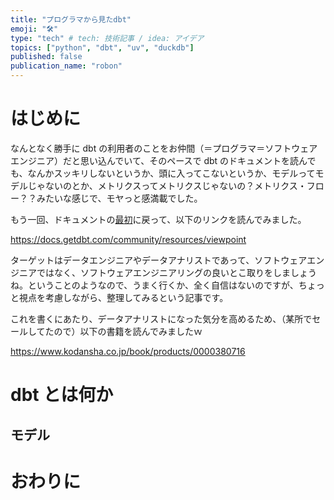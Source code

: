 ```yaml
---
title: "プログラマから見たdbt"
emoji: "🛠"
type: "tech" # tech: 技術記事 / idea: アイデア
topics: ["python", "dbt", "uv", "duckdb"]
published: false
publication_name: "robon"
---
```


# はじめに
なんとなく勝手に dbt の利用者のことをお仲間（＝プログラマ＝ソフトウェアエンジニア）だと思い込んでいて、そのペースで dbt のドキュメントを読んでも、なんかスッキリしないというか、頭に入ってこないというか、モデルってモデルじゃないのとか、メトリクスってメトリクスじゃないの？メトリクス・フロー？？みたいな感じで、モヤっと感満載でした。

もう一回、ドキュメントの[最初](https://docs.getdbt.com/docs/introduction)に戻って、以下のリンクを読んでみました。

https://docs.getdbt.com/community/resources/viewpoint

ターゲットはデータエンジニアやデータアナリストであって、ソフトウェアエンジニアではなく、ソフトウェアエンジニアリングの良いとこ取りをしましょうね。ということのようなので、うまく行くか、全く自信はないのですが、ちょっと視点を考慮しながら、整理してみるという記事です。

これを書くにあたり、データアナリストになった気分を高めるため、（某所でセールしてたので）以下の書籍を読んでみましたｗ

https://www.kodansha.co.jp/book/products/0000380716

# dbt とは何か
## モデル

# おわりに

